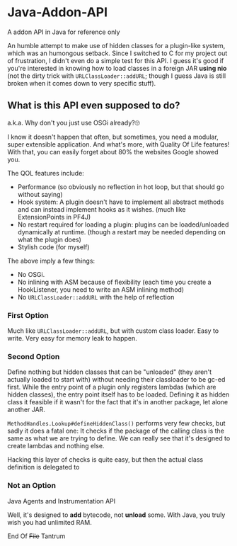 # Java-Addon-API
A addon API in Java for reference only

An humble attempt to make use of hidden classes for a plugin-like system, which was an humongous setback. Since I switched to C for my project out of frustration, I didn't even do a simple test for this API. I guess it's good if you're interested in knowing how to load classes in a foreign JAR **using nio** (not the dirty trick with `URLClassLoader::addURL`; though I guess Java is still broken when it comes down to very specific stuff).

## What is this API even supposed to do?

a.k.a. Why don't you just use OSGi already?🙄

I know it doesn't happen that often, but sometimes, you need a modular, super extensible application. And what's more, with Quality Of Life features!
With that, you can easily forget about 80% the websites Google showed you.

The QOL features include:

- Performance (so obviously no reflection in hot loop, but that should go without saying)
- Hook system: A plugin doesn't have to implement all abstract methods and can instead implement hooks as it wishes. (much like ExtensionPoints in PF4J)
- No restart required for loading a plugin: plugins can be loaded/unloaded dynamically at runtime. (though a restart may be needed depending on what the plugin does)
- Stylish code (for myself)

The above imply a few things:

- No OSGi.
- No inlining with ASM because of flexibility (each time you create a HookListener, you need to write an ASM inlining method)
- No `URLClassLoader::addURL` with the help of reflection

### First Option

Much like `URLClassLoader::addURL`, but with custom class loader. Easy to write. Very easy for memory leak to happen.

### Second Option

Define nothing but hidden classes that can be "unloaded" (they aren't actually loaded to start with) without needing their classloader to be gc-ed first.
While the entry point of a plugin only registers lambdas (which are hidden classes), the entry point itself has to be loaded. Defining it as hidden class it feasible if it wasn't for the fact that it's in another package, let alone another JAR.

`MethodHandles.Lookup#defineHiddenClass()` performs very few checks, but sadly it does a fatal one: It checks if the package of the calling class is the same as what we are trying to define. We can really see that it's designed to create lambdas and nothing else.

Hacking this layer of checks is quite easy, but then the actual class definition is delegated to

### Not an Option

Java Agents and Instrumentation API

Well, it's designed to **add** bytecode, not **unload** some. With Java, you truly wish you had unlimited RAM.

End Of ~~File~~ Tantrum
